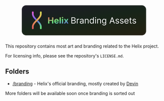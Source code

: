 <h1>
<div align="center">
<img alt="Helix Branding Assets Banner" src="https://raw.githubusercontent.com/HelixLauncher/Art/main/branding/banner-art/banner-art_96h.png"></img>
</div>
</h1>

This repository contains most art and branding related to the Helix project.

For licensing info, please see the repository's `LICENSE.md`.

## Folders

* [/branding](/branding) - Helix's official branding, mostly created by [Devin](https://github.com/intergrav)

More folders will be available soon once branding is sorted out

